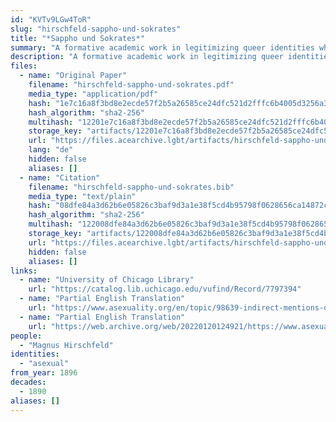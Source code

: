 ```yaml
---
id: "KVTv9LGw4ToR"
slug: "hirschfeld-sappho-und-sokrates"
title: "*Sappho und Sokrates*"
summary: "A formative academic work in legitimizing queer identities which recognizes asexual people"
description: "A formative academic work in legitimizing queer identities which recognizes asexual people under the label \"anesthesia sexualis\""
files:
  - name: "Original Paper"
    filename: "hirschfeld-sappho-und-sokrates.pdf"
    media_type: "application/pdf"
    hash: "1e7c16a8f3bd8e2ecde57f2b5a26585ce24dfc521d2fffc6b4005d3256a3a6e8"
    hash_algorithm: "sha2-256"
    multihash: "12201e7c16a8f3bd8e2ecde57f2b5a26585ce24dfc521d2fffc6b4005d3256a3a6e8"
    storage_key: "artifacts/12201e7c16a8f3bd8e2ecde57f2b5a26585ce24dfc521d2fffc6b4005d3256a3a6e8"
    url: "https://files.acearchive.lgbt/artifacts/hirschfeld-sappho-und-sokrates/hirschfeld-sappho-und-sokrates.pdf"
    lang: "de"
    hidden: false
    aliases: []
  - name: "Citation"
    filename: "hirschfeld-sappho-und-sokrates.bib"
    media_type: "text/plain"
    hash: "08dfe84a3d62b6e05826c3baf9d3a1e38f5cd4b95798f0628656ca14872c04fb"
    hash_algorithm: "sha2-256"
    multihash: "122008dfe84a3d62b6e05826c3baf9d3a1e38f5cd4b95798f0628656ca14872c04fb"
    storage_key: "artifacts/122008dfe84a3d62b6e05826c3baf9d3a1e38f5cd4b95798f0628656ca14872c04fb"
    url: "https://files.acearchive.lgbt/artifacts/hirschfeld-sappho-und-sokrates/hirschfeld-sappho-und-sokrates.bib"
    hidden: false
    aliases: []
links:
  - name: "University of Chicago Library"
    url: "https://catalog.lib.uchicago.edu/vufind/Record/7797394"
  - name: "Partial English Translation"
    url: "https://www.asexuality.org/en/topic/98639-indirect-mentions-of-asexuality-in-magnus-hirschfelds-books/"
  - name: "Partial English Translation"
    url: "https://web.archive.org/web/20220120124921/https://www.asexuality.org/en/topic/98639-indirect-mentions-of-asexuality-in-magnus-hirschfelds-books/"
people:
  - "Magnus Hirschfeld"
identities:
  - "asexual"
from_year: 1896
decades:
  - 1890
aliases: []
---
```

